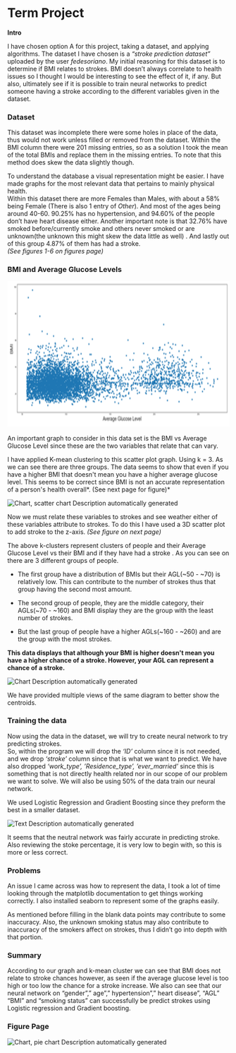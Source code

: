 # Term Project

**Intro**

I have chosen option A for this project, taking a dataset, and applying
algorithms. The dataset I have chosen is a *“stroke prediction dataset”*
uploaded by the user *fedesoriano*. My initial reasoning for this dataset is to
determine if BMI relates to strokes. BMI doesn’t always correlate to health
issues so I thought I would be interesting to see the effect of it, if any. But
also, ultimately see if it is possible to train neural networks to predict
someone having a stroke according to the different variables given in the
dataset.

### **Dataset**

This dataset was incomplete there were some holes in place of the data, thus
would not work unless filled or removed from the dataset. Within the BMI column
there were 201 missing entries, so as a solution I took the mean of the total
BMIs and replace them in the missing entries. To note that this method does skew
the data slightly though.

To understand the database a visual representation might be easier. I have made
graphs for the most relevant data that pertains to mainly physical health.  
Within this dataset there are more Females than Males, with about a 58% being
Female (There is also 1 entry of *Other*). And most of the ages being around
40-60. 90.25% has no hypertension, and 94.60% of the people don’t have heart
disease either. Another important note is that 32.76% have smoked
before/currently smoke and others never smoked or are unknown(the unknown this
might skew the data little as well) . And lastly out of this group 4.87% of them
has had a stroke.   
*(See figures 1-6 on figures page)*

### **BMI and Average Glucose Levels**

<img src="media/Picture1.png" height="330" width="950">

An important graph to consider in this data set is the BMI vs Average Glucose Level since these are
the two variables that relate that can vary.

I have applied K-mean clustering to this scatter plot graph. Using k = 3. As we
can see there are three groups. The data seems to show that even if you have a
higher BMI that doesn't mean you have a higher average glucose level. This seems
to be correct since BMI is not an accurate representation of a person's health
overall*. (See next page for figure)*

![Chart, scatter chart Description automatically
generated](media/Picture2.png)

Now we must relate these variables to strokes and see weather either of these
variables attribute to strokes. To do this I have used a 3D scatter plot to add
stroke to the z-axis. *(See figure on next page)*

The above k-clusters represent clusters of people and their Average Glucose
Level vs their BMI and if they have had a stroke . As you can see on there are 3
different groups of people.

-   The first group have a distribution of BMIs but their AGL(\~50 - \~70) is
    relatively low. This can contribute to the number of strokes thus that group
    having the second most amount.

-   The second group of people, they are the middle category, their AGLs(\~70 -
    \~160) and BMI display they are the group with the least number of strokes.

-   But the last group of people have a higher AGLs(\~160 - \~260) and are the
    group with the most strokes.

**This data displays that although your BMI is higher doesn't mean you have a
higher chance of a stroke. However, your AGL can represent a chance of a
stroke.**

![Chart Description automatically
generated](media/Picture3.png)

We have provided multiple views of the same diagram to better show the
centroids.

### **Training the data**

Now using the data in the dataset, we will try to create neural network to try
predicting strokes.   
So, within the program we will drop the *‘ID’* column since it is not needed,
and we drop *‘stroke’* column since that is what we want to predict. We have
also dropped *‘work_type’, ’Residence_type’, ’ever_married’* since this is
something that is not directly health related nor in our scope of our problem we
want to solve. We will also be using 50% of the data train our neural network.  

We used Logistic Regression and Gradient Boosting since they preform the best in
a smaller dataset.

![Text Description automatically
generated](media/Picture6.png)

It seems that the neutral network was fairly accurate in predicting stroke. Also
reviewing the stoke percentage, it is very low to begin with, so this is more or
less correct.

### **Problems**

An issue I came across was how to represent the data, I took a lot of time
looking through the matplotlib documentation to get things working correctly. I
also installed seaborn to represent some of the graphs easily.

As mentioned before filling in the blank data points may contribute to some
inaccuracy. Also, the unknown smoking status may also contribute to inaccuracy
of the smokers affect on strokes, thus I didn’t go into depth with that portion.

### **Summary**

According to our graph and k-mean cluster we can see that BMI does not relate to
stroke chances however, as seen if the average glucose level is too high or too
low the chance for a stroke increase. We also can see that our neural network on
“gender”,” age”,” hypertension”,” heart disease”, “AGL” “BMI” and “smoking
status” can successfully be predict strokes using Logistic regression and
Gradient boosting.

### Figure Page

![Chart, pie chart Description automatically
generated](media/Picture7.png)
